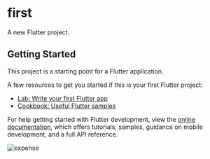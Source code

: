 # first

A new Flutter project.

## Getting Started

This project is a starting point for a Flutter application.

A few resources to get you started if this is your first Flutter project:

- [Lab: Write your first Flutter app](https://docs.flutter.dev/get-started/codelab)
- [Cookbook: Useful Flutter samples](https://docs.flutter.dev/cookbook)

For help getting started with Flutter development, view the
[online documentation](https://docs.flutter.dev/), which offers tutorials,
samples, guidance on mobile development, and a full API reference.

![expense](https://github.com/VaibhavGDeshpande/Expense_Tracker/assets/135240501/c43253a3-f58b-4933-89ae-b2b17e7f52b3)


